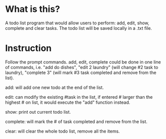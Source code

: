 # What is this?

A todo list program that would allow users to perform: add, edit, show, complete and clear tasks. The todo list will be saved locally in a .txt file.

# Instruction

 Follow the prompt commands. add, edit, complete could be done in one line of commands, i.e. "add do dishes", "edit 2 laundry" (will change #2 task to laundry), "complete 3" (will mark #3 task completed and remove from the list).

 add: will add one new todo at the end of the list.
 
 edit: can modify the existing #task in the list, if entered # larger than the highest # on list, it would execute the "add" function instead.
 
 show: print out current todo list.
 
 complete: will mark the # of task completed and remove from the list.
 
 clear: will clear the whole todo list, remove all the items.
